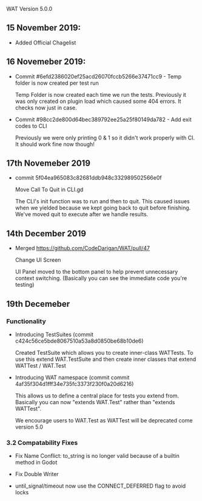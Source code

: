 WAT Version 5.0.0

## 15 November 2019:
- Added Official Chagelist

## 16 Novemeber 2019:

- Commit #6efd2386020ef25acd26070fccb5266e37471cc9 - Temp folder is now created per test run

    Temp Folder is now created each time we run the tests. Previously it
    was only created on plugin load which caused some 404 errors. It checks
    now just in case.

- Commit #98cc2de800d64bec389792ee25a25f80149da782 - Add exit codes to CLI

    Previously we were only printing 0 & 1 so it didn't work properly with CI. It should
    work fine now though!

## 17th Novemeber 2019

- commit 5f04ea965083c82681ddb948c332989502566e0f

    Move Call To Quit in CLI.gd

    The CLI's init function was to run and then to quit. This caused issues
    when we yielded because we kept going back to quit before finishing. We've
    moved quit to execute after we handle results.
    
## 14th December 2019

- Merged https://github.com/CodeDarigan/WAT/pull/47
    
    Change UI Screen
    
    UI Panel moved to the bottom panel to help prevent unnecessary context switching.
    (Basically you can see the immediate code you're testing)

## 19th Decemeber

### Functionality

- Introducing TestSuites (commit c424c56ce5bde8067510a53a8d0850be68b10de6)

    Created TestSuite which allows you to create inner-class WATTests. To use this
    extend WAT.TestSuite and then create inner classes that extend WATTest / WAT.Test

- Introducing WAT namespace (commit commit 4af35f304d1fff34e735fc3373f230f0a20d6216)

    This allows us to define a central place for tests you
    extend from. Basically you can now "extends WAT.Test"
    rather than "extends WATTest".

    We encourage users to WAT.Test as WATTest will be deprecated
    come version 5.0

### 3.2 Compatability Fixes

- Fix Name Conflict: to_string is no longer valid because of a builtin method in Godot

- Fix Double Writer

- until_signal/timeout now use the CONNECT_DEFERRED flag to avoid locks
